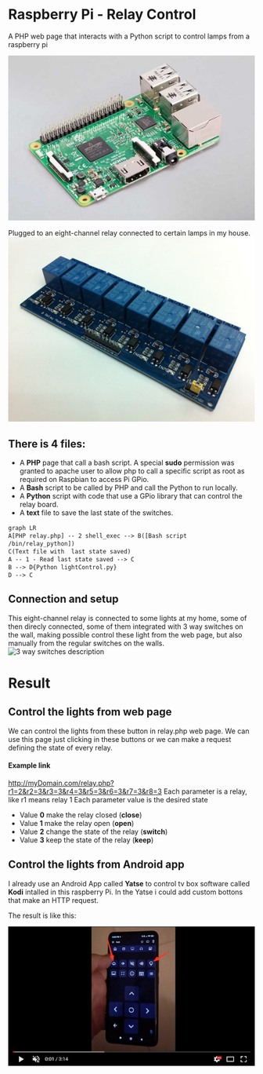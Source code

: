 
# Raspberry Pi - Relay Control

A PHP web page that interacts with a Python script  to control lamps
from a raspberry pi   

![raspberry pi board](https://github.com/mauriciogoncalves/RaspberryPi-RelayControl/blob/main/home/pi/Pictures/pi.jpeg?raw=true)

Plugged to an eight-channel relay connected to certain lamps in my house.
![eight-channel relay board](https://github.com/mauriciogoncalves/RaspberryPi-RelayControl/blob/main/home/pi/Pictures/relay.jpeg?raw=true)


## There is 4 files:

- A **PHP** page that call a bash script. A special **sudo** permission was granted to apache user to allow php to call a specific script as root as required on Raspbian to access Pi GPio.
- A **Bash** script to be called by PHP and call the Python to run locally.
- A **Python** script with code that use a GPio library that can control the relay board. 
- A **text** file to save the last state of the switches.
```mermaid
graph LR
A[PHP relay.php] -- 2 shell_exec --> B([Bash script /bin/relay_python])
C(Text file with  last state saved) 
A -- 1 - Read last state saved --> C 
B --> D{Python lightControl.py}
D --> C
```
## Connection and setup

This eight-channel relay is connected to some lights at my home, some of then direcly connected, some of them integrated with 3 way switches on the wall, making possible control these light from the web page, but also manually from the regular switches on the walls.
![3 way switches description](https://upload.wikimedia.org/wikipedia/commons/7/75/3-way_switch_animated.gif) 

# Result 

## Control the lights from web page 
We can control the lights from these button in relay.php web page. 
We can use this page just clicking in these buttons or we can make a request defining the state of every relay.

#### Example link

http://myDomain.com/relay.php?r1=2&r2=3&r3=3&r4=3&r5=3&r6=3&r7=3&r8=3 
Each parameter is a relay, like r1 means relay 1
Each parameter value is the desired state
- Value **0** make the relay closed (**close**) 
- Value **1** make the relay open (**open**) 
- Value **2** change the state of the relay (**switch**) 
- Value **3** keep the state of the relay (**keep**) 


## Control the lights from Android app
I already use an Android App called **Yatse** to control tv box software called **Kodi** intalled in this raspberry Pi. 
In the Yatse i could add custom bottons that make an HTTP request. 

The result is like this:

[![Yatse](https://github.com/mauriciogoncalves/RaspberryPi-RelayControl/blob/main/home/pi/Pictures/yatse.jpg?raw=true)](https://www.youtube.com/shorts/agTWJfPldqQ)
